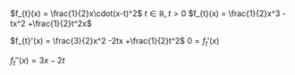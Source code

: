 $f_{t}(x) = \frac{1}{2}x\cdot(x-t)^2$ $t\in \mathbb{R},t>0$
$f_{t}(x) = \frac{1}{2}x^3 -tx^2 +\frac{1}{2}t^2x$

$f_{t}'(x) = \frac{3}{2}x^2 -2tx +\frac{1}{2}t^2$
$0 = f_{t}'(x)$

$f_{t}''(x) = 3x -2t$
